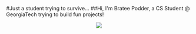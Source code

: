 #Just a student trying to survive...
##Hi, I'm Bratee Podder, a CS Student @ GeorgiaTech trying to build fun projects!

<div id="header" align="center">
  <img src="https://media.giphy.com/media/v1.Y2lkPTc5MGI3NjExYWpoc3dhcW1ibXU4NjdwOW9vNGhjbWx1bjBibzU4cHh0ZXFuYWRheCZlcD12MV9pbnRlcm5hbF9naWZfYnlfaWQmY3Q9Zw/QXwtfadqo7wbfmT46H/giphy.gif"
    </div>

<!--
**brateepodder/brateepodder** is a ✨ _special_ ✨ repository because its `README.md` (this file) appears on your GitHub profile.

Here are some ideas to get you started:

- 🔭 I’m currently working on ...
- 🌱 I’m currently learning ...
- 👯 I’m looking to collaborate on ...
- 🤔 I’m looking for help with ...
- 💬 Ask me about ...
- 📫 How to reach me: ...
- 😄 Pronouns: ...
- ⚡ Fun fact: ...
-->
